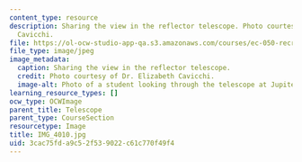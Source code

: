 ```yaml
---
content_type: resource
description: Sharing the view in the reflector telescope. Photo courtesy of Dr. Elizabeth
  Cavicchi.
file: https://ol-ocw-studio-app-qa.s3.amazonaws.com/courses/ec-050-recreate-experiments-from-history-inform-the-future-from-the-past-galileo-january-iap-2010/3cac75fda9c52f539022c61c770f49f4_IMG_4010.jpg
file_type: image/jpeg
image_metadata:
  caption: Sharing the view in the reflector telescope.
  credit: Photo courtesy of Dr. Elizabeth Cavicchi.
  image-alt: Photo of a student looking through the telescope at Jupiter.
learning_resource_types: []
ocw_type: OCWImage
parent_title: Telescope
parent_type: CourseSection
resourcetype: Image
title: IMG_4010.jpg
uid: 3cac75fd-a9c5-2f53-9022-c61c770f49f4
---
```

